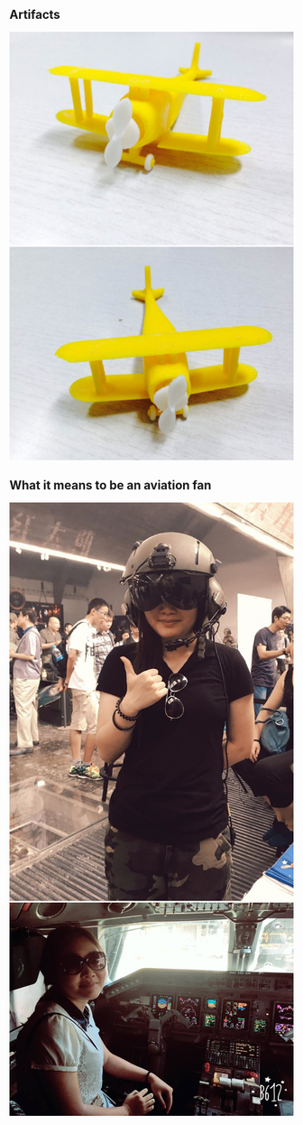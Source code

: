 ## Artifacts
![Figure 1-2](WechatIMG2.jpeg?raw=true)
![Figure 1-1](WechatIMG1.jpeg?raw=true)





## What it means to be an aviation fan
![Figure 2-1](helmet.jpg?raw=true)
![Figure 2-1](stl-cockpit.jpg?raw=true)


